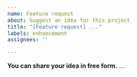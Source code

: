 ```yaml
---
name: Feature request
about: Suggest an idea for this project
title: "[Feature request] ..."
labels: enhancement
assignees: ''

---
```


**You can share your idea in free form.**
...
